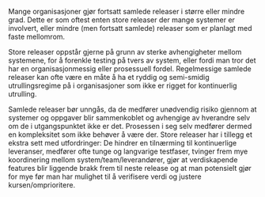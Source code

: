 Mange organisasjoner gjør fortsatt samlede releaser i større eller mindre grad. Dette er som oftest enten store releaser der mange systemer er involvert, eller mindre (men fortsatt samlede) releaser som er planlagt med faste mellomrom.

Store releaser oppstår gjerne på grunn av sterke avhengigheter mellom systemene, for å forenkle testing på tvers av system, eller fordi man tror det har en organisasjonmessig eller prosessuell fordel. Regelmessige samlede releaser kan ofte være en måte å ha et ryddig og semi-smidig utrullingsregime på i organisasjoner som ikke er rigget for kontinuerlig utrulling.

Samlede releaser bør unngås, da de medfører unødvendig risiko gjennom at systemer og oppgaver blir sammenkoblet og avhengige av hverandre selv om de i utgangspunktet ikke er det. Prosessen i seg selv medfører dermed en kompleksitet som ikke behøver å være der. Store releaser har i tillegg et ekstra sett med utfordringer: De hindrer en tilnærming til kontinuerlige leveranser, medfører ofte tunge og langvarige testfaser, tvinger frem mye koordinering mellom system/team/leverandører, gjør at verdiskapende features blir liggende brakk frem til neste release og at man potensielt gjør for mye før man har mulighet til å verifisere verdi og justere kursen/omprioritere.